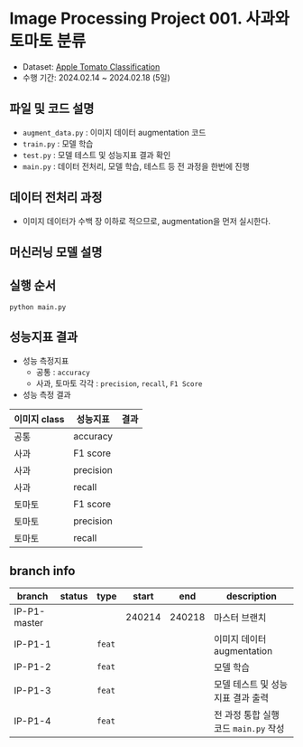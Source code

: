 # Image Processing Project 001. 사과와 토마토 분류
* Dataset: [Apple Tomato Classification](https://www.kaggle.com/code/rishavd/apple-tomato-classification)
* 수행 기간: 2024.02.14 ~ 2024.02.18 (5일)

## 파일 및 코드 설명
* ```augment_data.py``` : 이미지 데이터 augmentation 코드
* ```train.py``` : 모델 학습
* ```test.py``` : 모델 테스트 및 성능지표 결과 확인
* ```main.py``` : 데이터 전처리, 모델 학습, 테스트 등 전 과정을 한번에 진행

## 데이터 전처리 과정
* 이미지 데이터가 수백 장 이하로 적으므로, augmentation을 먼저 실시한다.

## 머신러닝 모델 설명

## 실행 순서
```
python main.py
```

## 성능지표 결과
* 성능 측정지표
  * 공통 : ```accuracy```
  * 사과, 토마토 각각 : ```precision```, ```recall```, ```F1 Score```
* 성능 측정 결과

|이미지 class|성능지표|결과|
|---|---|---|
|공통|accuracy||
|사과|F1 score||
|사과|precision||
|사과|recall||
|토마토|F1 score||
|토마토|precision||
|토마토|recall||

## branch info
|branch|status|type|start|end|description|
|---|---|---|---|---|---|
|IP-P1-master|||240214|240218|마스터 브랜치|
|IP-P1-1||```feat```|||이미지 데이터 augmentation|
|IP-P1-2||```feat```|||모델 학습|
|IP-P1-3||```feat```|||모델 테스트 및 성능지표 결과 출력|
|IP-P1-4||```feat```|||전 과정 통합 실행 코드 ```main.py``` 작성|
